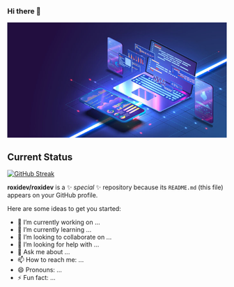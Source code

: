 ### Hi there 👋

<img src='./Tecnoology.jpg'/>

## Current Status

[![GitHub Streak](https://github-readme-streak-stats.herokuapp.com?user=roxidev&theme=vue-dark)](https://git.io/streak-stats)

**roxidev/roxidev** is a ✨ _special_ ✨ repository because its `README.md` (this file) appears on your GitHub profile.

Here are some ideas to get you started:

- 🔭 I’m currently working on ...
- 🌱 I’m currently learning ...
- 👯 I’m looking to collaborate on ...
- 🤔 I’m looking for help with ...
- 💬 Ask me about ...
- 📫 How to reach me: ...
- 😄 Pronouns: ...
- ⚡ Fun fact: ...

